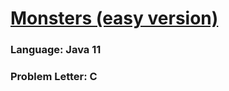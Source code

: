 # [Monsters (easy version)](https://codeforces.com/contest/1786/problem/C)

### Language: Java 11

### Problem Letter: C
